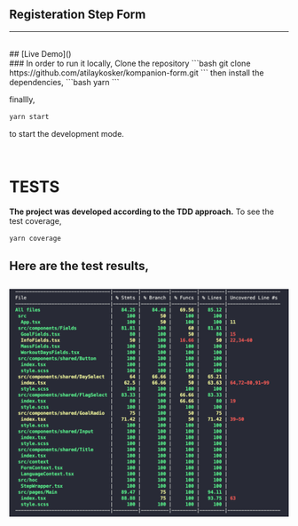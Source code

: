 ## Registeration Step Form 
---
<br>
## [Live Demo]()
<br>
### In order to run it locally,
Clone the repository
```bash
git clone https://github.com/atilaykosker/kompanion-form.git
```
then install the dependencies,
```bash
yarn
```

finallly,
```bash
yarn start
```
to start the development mode.

<br/>

# TESTS
**The project was developed according to the TDD approach.**
To see the test coverage,

```bash
yarn coverage
```
## Here are the test results,
![Coverage](images/coverage.png)
<br/>
---
